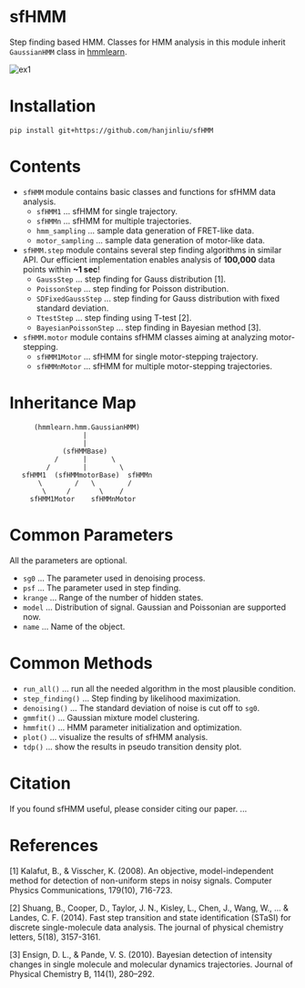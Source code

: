 # sfHMM
Step finding based HMM. Classes for HMM analysis in this module inherit `GaussianHMM` class in [hmmlearn](https://github.com/hmmlearn/hmmlearn).

![ex1](animation.gif)

# Installation

```
pip install git+https://github.com/hanjinliu/sfHMM
```

# Contents

- `sfHMM` module contains basic classes and functions for sfHMM data analysis.
  - `sfHMM1` ... sfHMM for single trajectory.
  - `sfHMMn` ... sfHMM for multiple trajectories.
  - `hmm_sampling` ... sample data generation of FRET-like data.
  - `motor_sampling` ... sample data generation of motor-like data.
- `sfHMM.step` module contains several step finding algorithms in similar API. Our efficient implementation enables analysis of **100,000** data points within **~1 sec**!
  - `GaussStep` ... step finding for Gauss distribution [1].
  - `PoissonStep` ... step finding for Poisson distribution.
  - `SDFixedGaussStep` ... step finding for Gauss distribution with fixed standard deviation.
  - `TtestStep` ... step finding using T-test [2].
  - `BayesianPoissonStep` ... step finding in Bayesian method [3].
- `sfHMM.motor` module contains sfHMM classes aiming at analyzing motor-stepping.
  - `sfHMM1Motor` ... sfHMM for single motor-stepping trajectory.
  - `sfHMMnMotor` ... sfHMM for multiple motor-stepping trajectories.

# Inheritance Map

```
      (hmmlearn.hmm.GaussianHMM)
                  |
                  |
             (sfHMMBase)
           /      |      \
         /        |        \
   sfHMM1  (sfHMMmotorBase)  sfHMMn
       \        /   \        /
        \     /       \    /
     sfHMM1Motor    sfHMMnMotor
```

# Common Parameters

All the parameters are optional.
- `sg0` ... The parameter used in denoising process.
- `psf` ... The parameter used in step finding.
- `krange` ... Range of the number of hidden states.
- `model` ... Distribution of signal. Gaussian and Poissonian are supported now.
- `name` ... Name of the object.

# Common Methods

- `run_all()` ... run all the needed algorithm in the most plausible condition.
- `step_finding()` ... Step finding by likelihood maximization.
- `denoising()` ... The standard deviation of noise is cut off to `sg0`.
- `gmmfit()` ... Gaussian mixture model clustering.
- `hmmfit()` ... HMM parameter initialization and optimization.
- `plot()` ... visualize the results of sfHMM analysis.
- `tdp()` ... show the results in pseudo transition density plot.

# Citation
If you found sfHMM useful, please consider citing our paper.
 ...

# References
[1] Kalafut, B., & Visscher, K. (2008). An objective, model-independent method for detection of non-uniform steps in noisy signals. Computer Physics Communications, 179(10), 716-723.

[2] Shuang, B., Cooper, D., Taylor, J. N., Kisley, L., Chen, J., Wang, W., ... & Landes, C. F. (2014). Fast step transition and state identification (STaSI) for discrete single-molecule data analysis. The journal of physical chemistry letters, 5(18), 3157-3161.

[3] Ensign, D. L., & Pande, V. S. (2010). Bayesian detection of intensity changes in  single molecule and molecular dynamics trajectories. Journal of Physical Chemistry B, 114(1), 280–292.